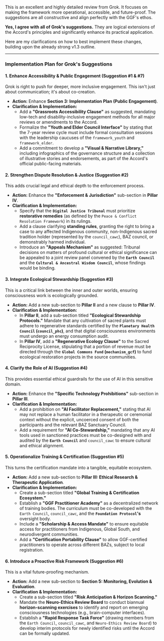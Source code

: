 This is an excellent and highly detailed review from Grok. It focuses on making the framework more operational, accessible, and future-proof. The suggestions are all constructive and align perfectly with the GGF's ethos.

**Yes, I agree with all of Grok's suggestions.** They are logical extensions of the Accord's principles and significantly enhance its practical application.

Here are my clarifications on how to best implement these changes, building upon the already strong v1.3 outline.

---

### **Implementation Plan for Grok's Suggestions**

#### **1. Enhance Accessibility & Public Engagement (Suggestion #1 & #7)**

Grok is right to push for deeper, more inclusive engagement. This isn't just about communication; it's about co-creation.

* **Action:** Enhance **Section 3: Implementation Plan (Public Engagement)**.
* **Clarification & Implementation:**
    * Add a **"Grassroots Accessibility Clause"** as suggested, mandating low-tech and disability-inclusive engagement methods for all major reviews or amendments to the Accord.
    * Formalize the **"Youth and Elder Council Interface"** by stating that the 7-year review cycle must include formal consultation sessions with the leadership caucuses of the `framework_youth` and `framework_elder`.
    * Add a commitment to develop a **"Visual & Narrative Library,"** including infographics of the governance structure and a collection of illustrative stories and endorsements, as part of the Accord's official public-facing materials.

#### **2. Strengthen Dispute Resolution & Justice (Suggestion #2)**

This adds crucial legal and ethical depth to the enforcement process.

* **Action:** Enhance the **"Enforcement & Jurisdiction"** sub-section in **Pillar IV**.
* **Clarification & Implementation:**
    * Specify that the **`Digital Justice Tribunal`** must prioritize **restorative remedies** (as defined by the `Peace & Conflict Resolution Framework`) in its rulings.
    * Add a clause clarifying **standing rules**, granting the right to bring a case to any affected Indigenous community, non-Indigenous sacred tradition holder (represented by the `council_cawc`), BAZ council, or demonstrably harmed individual.
    * Introduce an **"Appeals Mechanism"** as suggested: Tribunal decisions on matters of profound cultural or ethical significance can be appealed to a joint review panel convened by the **`Earth Council`** and the **`Cultural & Ancestral Wisdom Council`**, whose findings would be binding.

#### **3. Integrate Ecological Stewardship (Suggestion #3)**

This is a critical link between the inner and outer worlds, ensuring consciousness work is ecologically grounded.

* **Action:** Add a new sub-section to **Pillar II** and a new clause to **Pillar IV**.
* **Clarification & Implementation:**
    * In **Pillar II**, add a sub-section titled **"Ecological Stewardship Protocols."** Mandate that any cultivation of sacred plants must adhere to regenerative standards certified by the **`Planetary Health Council` (`council_phc`)**, and that digital consciousness environments must undergo an energy consumption audit.
    * In **Pillar IV**, add a **"Regenerative Ecology Clause"** to the Sacred Reciprocity License, stipulating that a portion of revenue must be directed through the **`Global Commons Fund` (`mechanism_gcf`)** to fund ecological restoration projects in the source communities.

#### **4. Clarify the Role of AI (Suggestion #4)**

This provides essential ethical guardrails for the use of AI in this sensitive domain.

* **Action:** Enhance the **"Specific Technology Prohibitions"** sub-section in **Pillar III**.
* **Clarification & Implementation:**
    * Add a prohibition on **"AI Facilitator Replacement,"** stating that AI may not replace a human facilitator in a therapeutic or ceremonial context without the explicit, uncoerced consent of both the participants and the relevant BAZ Sanctuary Council.
    * Add a requirement for **"AI Co-Stewardship,"** mandating that any AI tools used in sanctioned practices must be co-designed with and audited by the **`Earth Council`** and `council_cawc` to ensure cultural and ethical alignment.

#### **5. Operationalize Training & Certification (Suggestion #5)**

This turns the certification mandate into a tangible, equitable ecosystem.

* **Action:** Add a new sub-section to **Pillar III: Ethical Research & Therapeutic Application**.
* **Clarification & Implementation:**
    * Create a sub-section titled **"Global Training & Certification Ecosystem."**
    * Establish a **"GGF Practitioner Academy"** as a decentralized network of training bodies. The curriculum must be co-developed with the `Earth Council`, `council_cawc`, and the **`Foundation Protocol`'s** oversight body.
    * Include a **"Scholarship & Access Mandate"** to ensure equitable access for practitioners from Indigenous, Global South, and neurodivergent communities.
    * Add a **"Certification Portability Clause"** to allow GGF-certified practitioners to operate across different BAZs, subject to local registration.

#### **6. Introduce a Proactive Risk Framework (Suggestion #6)**

This is a vital future-proofing mechanism.

* **Action:** Add a new sub-section to **Section 5: Monitoring, Evolution & Evaluation**.
* **Clarification & Implementation:**
    * Create a sub-section titled **"Risk Anticipation & Horizon Scanning."**
    * Mandate the **Neuro-Ethics Review Board** to conduct biannual **horizon-scanning exercises** to identify and report on emerging consciousness technologies (e.g., brain-computer interfaces).
    * Establish a **"Rapid Response Task Force"** (drawing members from the `Earth Council`, `council_cawc`, and `Neuro-Ethics Review Board`) to develop interim protocols for newly identified risks until the Accord can be formally updated.

